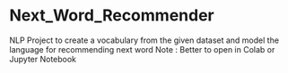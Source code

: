 # Next_Word_Recommender
NLP Project to create a vocabulary from the given dataset and model the language for recommending next word
Note : Better to open in Colab or Jupyter Notebook
